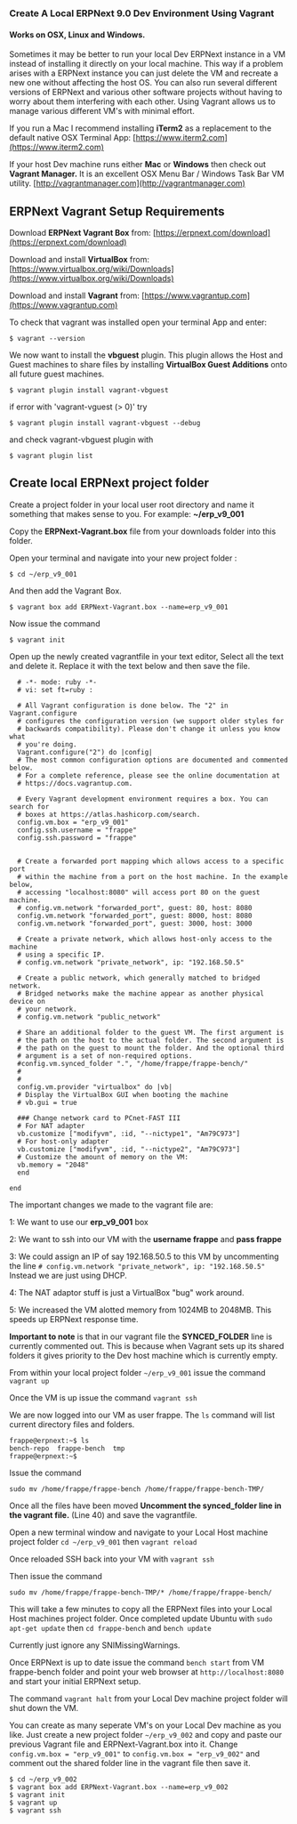 ### Create A Local ERPNext 9.0 Dev Environment Using Vagrant
#### Works on OSX, Linux and Windows. 

Sometimes it may be better to run your local Dev ERPNext instance in a VM instead of installing it directly on your local machine. This way if a problem arises with a ERPNext instance you can just delete the VM and recreate a new one without affecting the host OS. You can also run several different versions of ERPNext and various other software projects without having to worry about them interfering with each other. Using Vagrant allows us to manage various different VM's with minimal effort.


If you run a Mac I recommend installing **iTerm2** as a replacement to the default native OSX Terminal App: [https://www.iterm2.com](https://www.iterm2.com)


If your host Dev machine runs either **Mac** or **Windows** then check out **Vagrant Manager.** It is an excellent OSX Menu Bar / Windows Task Bar VM utility.
[http://vagrantmanager.com](http://vagrantmanager.com)

## ERPNext Vagrant Setup Requirements

Download **ERPNext Vagrant Box** from:
[https://erpnext.com/download](https://erpnext.com/download)

Download and install **VirtualBox** from:
[https://www.virtualbox.org/wiki/Downloads](https://www.virtualbox.org/wiki/Downloads)

Download and install **Vagrant** from:
[https://www.vagrantup.com](https://www.vagrantup.com)

To check that vagrant was installed open your terminal App and enter:

```
$ vagrant --version
```

We now want to install the **vbguest** plugin. This plugin allows the Host and Guest machines to share files by installing **VirtualBox Guest Additions** onto all future guest machines.

```
$ vagrant plugin install vagrant-vbguest
```

if error with 'vagrant-vguest (> 0)' try
```
$ vagrant plugin install vagrant-vbguest --debug
```

and check vagrant-vbguest plugin with
```
$ vagrant plugin list
```

## Create local ERPNext project folder
Create a project folder in your local user root directory and name it something that makes sense to you. For example:  **~/erp_v9_001**

Copy the **ERPNext-Vagrant.box** file from your downloads folder into this folder.

Open your terminal and navigate into your new project folder :

```
$ cd ~/erp_v9_001

```

And then add the Vagrant Box.

```
$ vagrant box add ERPNext-Vagrant.box --name=erp_v9_001

```

Now issue the command

```
$ vagrant init 

```
Open up the newly created vagrantfile in your text editor, Select all the text and delete it. Replace it with the text below and then save the file.

```
  # -*- mode: ruby -*-
  # vi: set ft=ruby :

  # All Vagrant configuration is done below. The "2" in Vagrant.configure
  # configures the configuration version (we support older styles for
  # backwards compatibility). Please don't change it unless you know what
  # you're doing.
  Vagrant.configure("2") do |config|
  # The most common configuration options are documented and commented below.
  # For a complete reference, please see the online documentation at
  # https://docs.vagrantup.com.

  # Every Vagrant development environment requires a box. You can search for
  # boxes at https://atlas.hashicorp.com/search.
  config.vm.box = "erp_v9_001"
  config.ssh.username = "frappe"
  config.ssh.password = "frappe"


  # Create a forwarded port mapping which allows access to a specific port
  # within the machine from a port on the host machine. In the example below,
  # accessing "localhost:8080" will access port 80 on the guest machine.
  # config.vm.network "forwarded_port", guest: 80, host: 8080
  config.vm.network "forwarded_port", guest: 8000, host: 8080
  config.vm.network "forwarded_port", guest: 3000, host: 3000

  # Create a private network, which allows host-only access to the machine
  # using a specific IP.
  # config.vm.network "private_network", ip: "192.168.50.5"

  # Create a public network, which generally matched to bridged network.
  # Bridged networks make the machine appear as another physical device on
  # your network.
  # config.vm.network "public_network"

  # Share an additional folder to the guest VM. The first argument is
  # the path on the host to the actual folder. The second argument is
  # the path on the guest to mount the folder. And the optional third
  # argument is a set of non-required options.
  #config.vm.synced_folder ".", "/home/frappe/frappe-bench/"
  #
  #
  config.vm.provider "virtualbox" do |vb|
  # Display the VirtualBox GUI when booting the machine
  # vb.gui = true

  ### Change network card to PCnet-FAST III
  # For NAT adapter
  vb.customize ["modifyvm", :id, "--nictype1", "Am79C973"]
  # For host-only adapter
  vb.customize ["modifyvm", :id, "--nictype2", "Am79C973"]
  # Customize the amount of memory on the VM:
  vb.memory = "2048"
  end

end

```
The important changes we made to the vagrant file are:

1: We want to use our **erp_v9_001** box

2: We want to ssh into our VM with the **username frappe** and **pass frappe**

3: We could assign an IP of say 192.168.50.5 to this VM by uncommenting the line `# config.vm.network "private_network", ip: "192.168.50.5"` Instead we are just using DHCP.

4: The NAT adaptor stuff is just a VirtualBox "bug" work around.

5: We increased the VM alotted memory from 1024MB to 2048MB. This speeds up ERPNext response time.

**Important to note** is that in our vagrant file the **SYNCED_FOLDER** line is currently commented out. This is because when Vagrant sets up its shared folders it gives priority to the Dev host machine which is currently empty.

From within your local project folder `~/erp_v9_001` issue the command `vagrant up`

Once the VM is up issue the command `vagrant ssh`

We are now logged into our VM as user frappe.
The `ls` command will list current directory files and folders.

```
frappe@erpnext:~$ ls
bench-repo  frappe-bench  tmp
frappe@erpnext:~$

```

Issue the command

```
sudo mv /home/frappe/frappe-bench /home/frappe/frappe-bench-TMP/

```

Once all the files have been moved
**Uncomment the synced_folder line in the vagrant file.** (Line 40) and save the vagrantfile.

Open a new terminal window and navigate to your Local Host machine project folder `cd ~/erp_v9_001` then `vagrant reload`

Once reloaded SSH back into your VM with `vagrant ssh`

Then issue the command

`sudo mv /home/frappe/frappe-bench-TMP/* /home/frappe/frappe-bench/`

This will take a few minutes to copy all the ERPNext files into your Local Host machines project folder.
Once completed update Ubuntu with `sudo apt-get update` then `cd frappe-bench` and `bench update` 

Currently just ignore any SNIMissingWarnings.

Once ERPNext is up to date issue the command `bench start` from VM frappe-bench folder and point your web browser at `http://localhost:8080` and start your initial ERPNext setup.

The command `vagrant halt` from your Local Dev machine project folder will shut down the VM.

You can create as many seperate VM's on your Local Dev machine as you like. Just create a new project folder `~/erp_v9_002` and copy and paste our previous Vagrant file and ERPNext-Vagrant.box into it. Change `config.vm.box = "erp_v9_001"` to `config.vm.box = "erp_v9_002"` and comment out the shared folder line in the vagrant file then save it.

```
$ cd ~/erp_v9_002
$ vagrant box add ERPNext-Vagrant.box --name=erp_v9_002
$ vagrant init
$ vagrant up
$ vagrant ssh

```